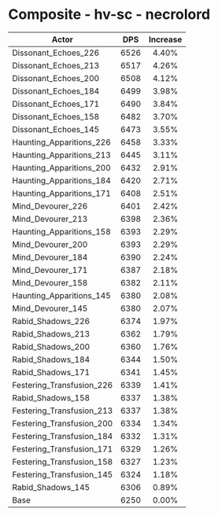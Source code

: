 # Composite - hv-sc - necrolord
| Actor | DPS | Increase |
|---|:---:|:---:|
|Dissonant_Echoes_226|6526|4.40%|
|Dissonant_Echoes_213|6517|4.26%|
|Dissonant_Echoes_200|6508|4.12%|
|Dissonant_Echoes_184|6499|3.98%|
|Dissonant_Echoes_171|6490|3.84%|
|Dissonant_Echoes_158|6482|3.70%|
|Dissonant_Echoes_145|6473|3.55%|
|Haunting_Apparitions_226|6458|3.33%|
|Haunting_Apparitions_213|6445|3.11%|
|Haunting_Apparitions_200|6432|2.91%|
|Haunting_Apparitions_184|6420|2.71%|
|Haunting_Apparitions_171|6408|2.51%|
|Mind_Devourer_226|6401|2.42%|
|Mind_Devourer_213|6398|2.36%|
|Haunting_Apparitions_158|6393|2.29%|
|Mind_Devourer_200|6393|2.29%|
|Mind_Devourer_184|6390|2.24%|
|Mind_Devourer_171|6387|2.18%|
|Mind_Devourer_158|6382|2.11%|
|Haunting_Apparitions_145|6380|2.08%|
|Mind_Devourer_145|6380|2.07%|
|Rabid_Shadows_226|6374|1.97%|
|Rabid_Shadows_213|6362|1.79%|
|Rabid_Shadows_200|6360|1.76%|
|Rabid_Shadows_184|6344|1.50%|
|Rabid_Shadows_171|6341|1.45%|
|Festering_Transfusion_226|6339|1.41%|
|Rabid_Shadows_158|6337|1.38%|
|Festering_Transfusion_213|6337|1.38%|
|Festering_Transfusion_200|6334|1.34%|
|Festering_Transfusion_184|6332|1.31%|
|Festering_Transfusion_171|6329|1.26%|
|Festering_Transfusion_158|6327|1.23%|
|Festering_Transfusion_145|6324|1.18%|
|Rabid_Shadows_145|6306|0.89%|
|Base|6250|0.00%|
